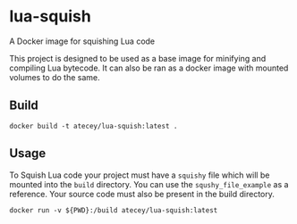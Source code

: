 # lua-squish
A Docker image for squishing Lua code

This project is designed to be used as a base image for minifying and compiling Lua bytecode. It can also be ran as a docker image with mounted volumes to do the same.

## Build

    docker build -t atecey/lua-squish:latest .


## Usage
To Squish Lua code your project must have a `squishy` file which will be mounted into the `build` directory. You can use the `squshy_file_example` as a reference. Your source code must also be present in the build directory.

    docker run -v ${PWD}:/build atecey/lua-squish:latest
